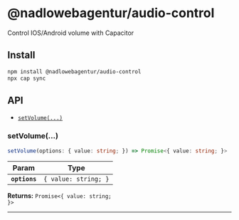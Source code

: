 # @nadlowebagentur/audio-control

Control IOS/Android volume with Capacitor

## Install

```bash
npm install @nadlowebagentur/audio-control
npx cap sync
```

## API

<docgen-index>

* [`setVolume(...)`](#setvolume)

</docgen-index>

<docgen-api>
<!--Update the source file JSDoc comments and rerun docgen to update the docs below-->

### setVolume(...)

```typescript
setVolume(options: { value: string; }) => Promise<{ value: string; }>
```

| Param         | Type                            |
| ------------- | ------------------------------- |
| **`options`** | <code>{ value: string; }</code> |

**Returns:** <code>Promise&lt;{ value: string; }&gt;</code>

--------------------

</docgen-api>
